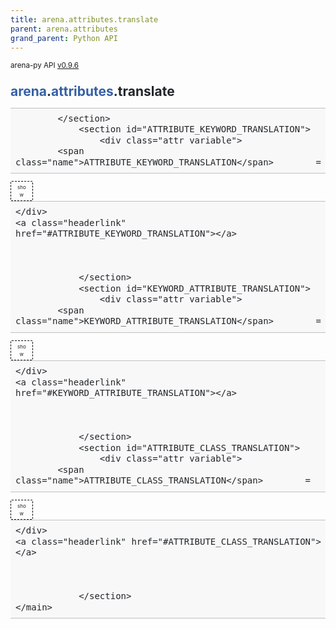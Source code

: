 ```yaml
---
title: arena.attributes.translate
parent: arena.attributes
grand_parent: Python API
---
```

<small>arena-py API <a href="https://github.com/arenaxr/arena-py/blob/v0.9.6/arena">v0.9.6</a></small>
<div>
    <main class="pdoc">
            <section class="module-info">
                    <h1 class="modulename">
<a href="./../../arena.html">arena</a><wbr>.<a href="./../attributes.html">attributes</a><wbr>.translate    </h1>

                
                
                
                
            </section>
                <section id="ATTRIBUTE_KEYWORD_TRANSLATION">
                    <div class="attr variable">
            <span class="name">ATTRIBUTE_KEYWORD_TRANSLATION</span>        =
<input id="ATTRIBUTE_KEYWORD_TRANSLATION-view-value" class="view-value-toggle-state" type="checkbox" aria-hidden="true" tabindex="-1">
            <label class="view-value-button pdoc-button" for="ATTRIBUTE_KEYWORD_TRANSLATION-view-value"></label><span class="default_value">{&#39;physics&#39;: &#39;dynamic-body&#39;, &#39;clickable&#39;: &#39;click-listener&#39;, &#39;animation&#39;: &#39;animation&#39;, &#39;animation_mixer&#39;: &#39;animation-mixer&#39;, &#39;armarker&#39;: &#39;armarker&#39;, &#39;attribution&#39;: &#39;attribution&#39;, &#39;blip&#39;: &#39;blip&#39;, &#39;box_collision_listener&#39;: &#39;box-collision-listener&#39;, &#39;buffer&#39;: &#39;buffer&#39;, &#39;click_listener&#39;: &#39;click-listener&#39;, &#39;collision_listener&#39;: &#39;collision-listener&#39;, &#39;dynamic_body&#39;: &#39;dynamic-body&#39;, &#39;gltf_model_lod&#39;: &#39;gltf-model-lod&#39;, &#39;gltf_morph&#39;: &#39;gltf-morph&#39;, &#39;goto_landmark&#39;: &#39;goto-landmark&#39;, &#39;goto_url&#39;: &#39;goto-url&#39;, &#39;hide_on_enter_ar&#39;: &#39;hide-on-enter-ar&#39;, &#39;hide_on_enter_vr&#39;: &#39;hide-on-enter-vr&#39;, &#39;impulse&#39;: &#39;impulse&#39;, &#39;jitsi_video&#39;: &#39;jitsi-video&#39;, &#39;landmark&#39;: &#39;landmark&#39;, &#39;look_at&#39;: &#39;look-at&#39;, &#39;material&#39;: &#39;material&#39;, &#39;material_extras&#39;: &#39;material-extras&#39;, &#39;modelUpdate&#39;: &#39;modelUpdate&#39;, &#39;multisrc&#39;: &#39;multisrc&#39;, &#39;parent&#39;: &#39;parent&#39;, &#39;position&#39;: &#39;position&#39;, &#39;remote_render&#39;: &#39;remote-render&#39;, &#39;rotation&#39;: &#39;rotation&#39;, &#39;scale&#39;: &#39;scale&#39;, &#39;screenshareable&#39;: &#39;screenshareable&#39;, &#39;shadow&#39;: &#39;shadow&#39;, &#39;show_on_enter_ar&#39;: &#39;show-on-enter-ar&#39;, &#39;show_on_enter_vr&#39;: &#39;show-on-enter-vr&#39;, &#39;skipCache&#39;: &#39;skipCache&#39;, &#39;sound&#39;: &#39;sound&#39;, &#39;spe_particles&#39;: &#39;spe-particles&#39;, &#39;static_body&#39;: &#39;static-body&#39;, &#39;textinput&#39;: &#39;textinput&#39;, &#39;url&#39;: &#39;url&#39;, &#39;video_control&#39;: &#39;video-control&#39;}</span>

        
    </div>
    <a class="headerlink" href="#ATTRIBUTE_KEYWORD_TRANSLATION"></a>
    
    

                </section>
                <section id="KEYWORD_ATTRIBUTE_TRANSLATION">
                    <div class="attr variable">
            <span class="name">KEYWORD_ATTRIBUTE_TRANSLATION</span>        =
<input id="KEYWORD_ATTRIBUTE_TRANSLATION-view-value" class="view-value-toggle-state" type="checkbox" aria-hidden="true" tabindex="-1">
            <label class="view-value-button pdoc-button" for="KEYWORD_ATTRIBUTE_TRANSLATION-view-value"></label><span class="default_value">{&#39;animation&#39;: &#39;animation&#39;, &#39;animation-mixer&#39;: &#39;animation_mixer&#39;, &#39;armarker&#39;: &#39;armarker&#39;, &#39;attribution&#39;: &#39;attribution&#39;, &#39;blip&#39;: &#39;blip&#39;, &#39;box-collision-listener&#39;: &#39;box_collision_listener&#39;, &#39;buffer&#39;: &#39;buffer&#39;, &#39;click-listener&#39;: &#39;click_listener&#39;, &#39;collision-listener&#39;: &#39;collision_listener&#39;, &#39;dynamic-body&#39;: &#39;dynamic_body&#39;, &#39;gltf-model-lod&#39;: &#39;gltf_model_lod&#39;, &#39;gltf-morph&#39;: &#39;gltf_morph&#39;, &#39;goto-landmark&#39;: &#39;goto_landmark&#39;, &#39;goto-url&#39;: &#39;goto_url&#39;, &#39;hide-on-enter-ar&#39;: &#39;hide_on_enter_ar&#39;, &#39;hide-on-enter-vr&#39;: &#39;hide_on_enter_vr&#39;, &#39;impulse&#39;: &#39;impulse&#39;, &#39;jitsi-video&#39;: &#39;jitsi_video&#39;, &#39;landmark&#39;: &#39;landmark&#39;, &#39;look-at&#39;: &#39;look_at&#39;, &#39;material&#39;: &#39;material&#39;, &#39;material-extras&#39;: &#39;material_extras&#39;, &#39;modelUpdate&#39;: &#39;modelUpdate&#39;, &#39;multisrc&#39;: &#39;multisrc&#39;, &#39;parent&#39;: &#39;parent&#39;, &#39;position&#39;: &#39;position&#39;, &#39;remote-render&#39;: &#39;remote_render&#39;, &#39;rotation&#39;: &#39;rotation&#39;, &#39;scale&#39;: &#39;scale&#39;, &#39;screenshareable&#39;: &#39;screenshareable&#39;, &#39;shadow&#39;: &#39;shadow&#39;, &#39;show-on-enter-ar&#39;: &#39;show_on_enter_ar&#39;, &#39;show-on-enter-vr&#39;: &#39;show_on_enter_vr&#39;, &#39;skipCache&#39;: &#39;skipCache&#39;, &#39;sound&#39;: &#39;sound&#39;, &#39;spe-particles&#39;: &#39;spe_particles&#39;, &#39;static-body&#39;: &#39;static_body&#39;, &#39;textinput&#39;: &#39;textinput&#39;, &#39;url&#39;: &#39;url&#39;, &#39;video-control&#39;: &#39;video_control&#39;}</span>

        
    </div>
    <a class="headerlink" href="#KEYWORD_ATTRIBUTE_TRANSLATION"></a>
    
    

                </section>
                <section id="ATTRIBUTE_CLASS_TRANSLATION">
                    <div class="attr variable">
            <span class="name">ATTRIBUTE_CLASS_TRANSLATION</span>        =
<input id="ATTRIBUTE_CLASS_TRANSLATION-view-value" class="view-value-toggle-state" type="checkbox" aria-hidden="true" tabindex="-1">
            <label class="view-value-button pdoc-button" for="ATTRIBUTE_CLASS_TRANSLATION-view-value"></label><span class="default_value">{&#39;animation&#39;: &lt;class &#39;<a href="animation.html#Animation">arena.attributes.animation.Animation</a>&#39;&gt;, &#39;animation_mixer&#39;: &lt;class &#39;<a href="animation_mixer.html#AnimationMixer">arena.attributes.animation_mixer.AnimationMixer</a>&#39;&gt;, &#39;armarker&#39;: &lt;class &#39;<a href="armarker.html#Armarker">arena.attributes.armarker.Armarker</a>&#39;&gt;, &#39;attribution&#39;: &lt;class &#39;<a href="attribution.html#Attribution">arena.attributes.attribution.Attribution</a>&#39;&gt;, &#39;blip&#39;: &lt;class &#39;<a href="blip.html#Blip">arena.attributes.blip.Blip</a>&#39;&gt;, &#39;box_collision_listener&#39;: &lt;class &#39;<a href="box_collision_listener.html#BoxCollisionListener">arena.attributes.box_collision_listener.BoxCollisionListener</a>&#39;&gt;, &#39;click_listener&#39;: &lt;class &#39;<a href="click_listener.html#ClickListener">arena.attributes.click_listener.ClickListener</a>&#39;&gt;, &#39;dynamic_body&#39;: &lt;class &#39;<a href="dynamic_body.html#DynamicBody">arena.attributes.dynamic_body.DynamicBody</a>&#39;&gt;, &#39;gltf_model_lod&#39;: &lt;class &#39;<a href="gltf_model_lod.html#GltfModelLod">arena.attributes.gltf_model_lod.GltfModelLod</a>&#39;&gt;, &#39;gltf_morph&#39;: &lt;class &#39;<a href="gltf_morph.html#GltfMorph">arena.attributes.gltf_morph.GltfMorph</a>&#39;&gt;, &#39;goto_landmark&#39;: &lt;class &#39;<a href="goto_landmark.html#GotoLandmark">arena.attributes.goto_landmark.GotoLandmark</a>&#39;&gt;, &#39;goto_url&#39;: &lt;class &#39;<a href="goto_url.html#GotoUrl">arena.attributes.goto_url.GotoUrl</a>&#39;&gt;, &#39;impulse&#39;: &lt;class &#39;<a href="impulse.html#Impulse">arena.attributes.impulse.Impulse</a>&#39;&gt;, &#39;jitsi_video&#39;: &lt;class &#39;<a href="jitsi_video.html#JitsiVideo">arena.attributes.jitsi_video.JitsiVideo</a>&#39;&gt;, &#39;landmark&#39;: &lt;class &#39;<a href="landmark.html#Landmark">arena.attributes.landmark.Landmark</a>&#39;&gt;, &#39;material&#39;: &lt;class &#39;<a href="material.html#Material">arena.attributes.material.Material</a>&#39;&gt;, &#39;material_extras&#39;: &lt;class &#39;<a href="material_extras.html#MaterialExtras">arena.attributes.material_extras.MaterialExtras</a>&#39;&gt;, &#39;modelUpdate&#39;: &lt;class &#39;<a href="model_update.html#ModelUpdate">arena.attributes.model_update.ModelUpdate</a>&#39;&gt;, &#39;multisrc&#39;: &lt;class &#39;<a href="multisrc.html#Multisrc">arena.attributes.multisrc.Multisrc</a>&#39;&gt;, &#39;position&#39;: &lt;class &#39;<a href="position.html#Position">arena.attributes.position.Position</a>&#39;&gt;, &#39;remote_render&#39;: &lt;class &#39;<a href="remote_render.html#RemoteRender">arena.attributes.remote_render.RemoteRender</a>&#39;&gt;, &#39;rotation&#39;: &lt;class &#39;<a href="rotation.html#Rotation">arena.attributes.rotation.Rotation</a>&#39;&gt;, &#39;scale&#39;: &lt;class &#39;<a href="scale.html#Scale">arena.attributes.scale.Scale</a>&#39;&gt;, &#39;shadow&#39;: &lt;class &#39;<a href="shadow.html#Shadow">arena.attributes.shadow.Shadow</a>&#39;&gt;, &#39;sound&#39;: &lt;class &#39;<a href="sound.html#Sound">arena.attributes.sound.Sound</a>&#39;&gt;, &#39;spe_particles&#39;: &lt;class &#39;<a href="spe_particles.html#SpeParticles">arena.attributes.spe_particles.SpeParticles</a>&#39;&gt;, &#39;static_body&#39;: &lt;class &#39;<a href="static_body.html#StaticBody">arena.attributes.static_body.StaticBody</a>&#39;&gt;, &#39;textinput&#39;: &lt;class &#39;<a href="textinput.html#Textinput">arena.attributes.textinput.Textinput</a>&#39;&gt;, &#39;video_control&#39;: &lt;class &#39;<a href="video_control.html#VideoControl">arena.attributes.video_control.VideoControl</a>&#39;&gt;}</span>

        
    </div>
    <a class="headerlink" href="#ATTRIBUTE_CLASS_TRANSLATION"></a>
    
    

                </section>
    </main>

<style>pre{line-height:125%;}span.linenos{color:inherit; background-color:transparent; padding-left:5px; padding-right:20px;}.pdoc-code .hll{background-color:#ffffcc}.pdoc-code{background:#f8f8f8;}.pdoc-code .c{color:#3D7B7B; font-style:italic}.pdoc-code .err{border:1px solid #FF0000}.pdoc-code .k{color:#008000; font-weight:bold}.pdoc-code .o{color:#666666}.pdoc-code .ch{color:#3D7B7B; font-style:italic}.pdoc-code .cm{color:#3D7B7B; font-style:italic}.pdoc-code .cp{color:#9C6500}.pdoc-code .cpf{color:#3D7B7B; font-style:italic}.pdoc-code .c1{color:#3D7B7B; font-style:italic}.pdoc-code .cs{color:#3D7B7B; font-style:italic}.pdoc-code .gd{color:#A00000}.pdoc-code .ge{font-style:italic}.pdoc-code .gr{color:#E40000}.pdoc-code .gh{color:#000080; font-weight:bold}.pdoc-code .gi{color:#008400}.pdoc-code .go{color:#717171}.pdoc-code .gp{color:#000080; font-weight:bold}.pdoc-code .gs{font-weight:bold}.pdoc-code .gu{color:#800080; font-weight:bold}.pdoc-code .gt{color:#0044DD}.pdoc-code .kc{color:#008000; font-weight:bold}.pdoc-code .kd{color:#008000; font-weight:bold}.pdoc-code .kn{color:#008000; font-weight:bold}.pdoc-code .kp{color:#008000}.pdoc-code .kr{color:#008000; font-weight:bold}.pdoc-code .kt{color:#B00040}.pdoc-code .m{color:#666666}.pdoc-code .s{color:#BA2121}.pdoc-code .na{color:#687822}.pdoc-code .nb{color:#008000}.pdoc-code .nc{color:#0000FF; font-weight:bold}.pdoc-code .no{color:#880000}.pdoc-code .nd{color:#AA22FF}.pdoc-code .ni{color:#717171; font-weight:bold}.pdoc-code .ne{color:#CB3F38; font-weight:bold}.pdoc-code .nf{color:#0000FF}.pdoc-code .nl{color:#767600}.pdoc-code .nn{color:#0000FF; font-weight:bold}.pdoc-code .nt{color:#008000; font-weight:bold}.pdoc-code .nv{color:#19177C}.pdoc-code .ow{color:#AA22FF; font-weight:bold}.pdoc-code .w{color:#bbbbbb}.pdoc-code .mb{color:#666666}.pdoc-code .mf{color:#666666}.pdoc-code .mh{color:#666666}.pdoc-code .mi{color:#666666}.pdoc-code .mo{color:#666666}.pdoc-code .sa{color:#BA2121}.pdoc-code .sb{color:#BA2121}.pdoc-code .sc{color:#BA2121}.pdoc-code .dl{color:#BA2121}.pdoc-code .sd{color:#BA2121; font-style:italic}.pdoc-code .s2{color:#BA2121}.pdoc-code .se{color:#AA5D1F; font-weight:bold}.pdoc-code .sh{color:#BA2121}.pdoc-code .si{color:#A45A77; font-weight:bold}.pdoc-code .sx{color:#008000}.pdoc-code .sr{color:#A45A77}.pdoc-code .s1{color:#BA2121}.pdoc-code .ss{color:#19177C}.pdoc-code .bp{color:#008000}.pdoc-code .fm{color:#0000FF}.pdoc-code .vc{color:#19177C}.pdoc-code .vg{color:#19177C}.pdoc-code .vi{color:#19177C}.pdoc-code .vm{color:#19177C}.pdoc-code .il{color:#666666}</style>
<style>:root{--pdoc-background:#fff;}.pdoc{--text:#212529;--muted:#6c757d;--link:#3660a5;--link-hover:#1659c5;--code:#f8f8f8;--active:#fff598;--accent:#eee;--accent2:#c1c1c1;--nav-hover:rgba(255, 255, 255, 0.5);--name:#0066BB;--def:#008800;--annotation:#007020;}</style>
<style>.pdoc{color:var(--text);box-sizing:border-box;line-height:1.5;background:none;}.pdoc .pdoc-button{cursor:pointer;display:inline-block;border:solid black 1px;border-radius:2px;font-size:.75rem;padding:calc(0.5em - 1px) 1em;transition:100ms all;}.pdoc .pdoc-alert{padding:1rem 1rem 1rem calc(1.5rem + 24px);border:1px solid transparent;border-radius:.25rem;background-repeat:no-repeat;background-position:1rem center;margin-bottom:1rem;}.pdoc .pdoc-alert > *:last-child{margin-bottom:0;}.pdoc .pdoc-alert-note {color:#084298;background-color:#cfe2ff;border-color:#b6d4fe;background-image:url("data:image/svg+xml,%3Csvg%20xmlns%3D%22http%3A//www.w3.org/2000/svg%22%20width%3D%2224%22%20height%3D%2224%22%20fill%3D%22%23084298%22%20viewBox%3D%220%200%2016%2016%22%3E%3Cpath%20d%3D%22M8%2016A8%208%200%201%200%208%200a8%208%200%200%200%200%2016zm.93-9.412-1%204.705c-.07.34.029.533.304.533.194%200%20.487-.07.686-.246l-.088.416c-.287.346-.92.598-1.465.598-.703%200-1.002-.422-.808-1.319l.738-3.468c.064-.293.006-.399-.287-.47l-.451-.081.082-.381%202.29-.287zM8%205.5a1%201%200%201%201%200-2%201%201%200%200%201%200%202z%22/%3E%3C/svg%3E");}.pdoc .pdoc-alert-warning{color:#664d03;background-color:#fff3cd;border-color:#ffecb5;background-image:url("data:image/svg+xml,%3Csvg%20xmlns%3D%22http%3A//www.w3.org/2000/svg%22%20width%3D%2224%22%20height%3D%2224%22%20fill%3D%22%23664d03%22%20viewBox%3D%220%200%2016%2016%22%3E%3Cpath%20d%3D%22M8.982%201.566a1.13%201.13%200%200%200-1.96%200L.165%2013.233c-.457.778.091%201.767.98%201.767h13.713c.889%200%201.438-.99.98-1.767L8.982%201.566zM8%205c.535%200%20.954.462.9.995l-.35%203.507a.552.552%200%200%201-1.1%200L7.1%205.995A.905.905%200%200%201%208%205zm.002%206a1%201%200%201%201%200%202%201%201%200%200%201%200-2z%22/%3E%3C/svg%3E");}.pdoc .pdoc-alert-danger{color:#842029;background-color:#f8d7da;border-color:#f5c2c7;background-image:url("data:image/svg+xml,%3Csvg%20xmlns%3D%22http%3A//www.w3.org/2000/svg%22%20width%3D%2224%22%20height%3D%2224%22%20fill%3D%22%23842029%22%20viewBox%3D%220%200%2016%2016%22%3E%3Cpath%20d%3D%22M5.52.359A.5.5%200%200%201%206%200h4a.5.5%200%200%201%20.474.658L8.694%206H12.5a.5.5%200%200%201%20.395.807l-7%209a.5.5%200%200%201-.873-.454L6.823%209.5H3.5a.5.5%200%200%201-.48-.641l2.5-8.5z%22/%3E%3C/svg%3E");}.pdoc .visually-hidden{position:absolute !important;width:1px !important;height:1px !important;padding:0 !important;margin:-1px !important;overflow:hidden !important;clip:rect(0, 0, 0, 0) !important;white-space:nowrap !important;border:0 !important;}.pdoc h1, .pdoc h2, .pdoc h3{font-weight:300;margin:.3em 0;padding:.2em 0;}.pdoc > section:not(.module-info) h1{font-size:1.5rem;font-weight:500;}.pdoc > section:not(.module-info) h2{font-size:1.4rem;font-weight:500;}.pdoc > section:not(.module-info) h3{font-size:1.3rem;font-weight:500;}.pdoc > section:not(.module-info) h4{font-size:1.2rem;}.pdoc > section:not(.module-info) h5{font-size:1.1rem;}.pdoc a{text-decoration:none;color:var(--link);}.pdoc a:hover{color:var(--link-hover);}.pdoc blockquote{margin-left:2rem;}.pdoc pre{border-top:1px solid var(--accent2);border-bottom:1px solid var(--accent2);margin-top:0;margin-bottom:1em;padding:.5rem 0 .5rem .5rem;overflow-x:auto;background-color:var(--code);}.pdoc code{color:var(--text);padding:.2em .4em;margin:0;font-size:85%;background-color:var(--accent);border-radius:6px;}.pdoc a > code{color:inherit;}.pdoc pre > code{display:inline-block;font-size:inherit;background:none;border:none;padding:0;}.pdoc > section:not(.module-info){margin-bottom:1.5rem;}.pdoc .modulename{margin-top:0;font-weight:bold;}.pdoc .modulename a{color:var(--link);transition:100ms all;}.pdoc .git-button{float:right;border:solid var(--link) 1px;}.pdoc .git-button:hover{background-color:var(--link);color:var(--pdoc-background);}.view-source-toggle-state,.view-source-toggle-state ~ .pdoc-code{display:none;}.view-source-toggle-state:checked ~ .pdoc-code{display:block;}.view-source-button{display:inline-block;float:right;font-size:.75rem;line-height:1.5rem;color:var(--muted);padding:0 .4rem 0 1.3rem;cursor:pointer;text-indent:-2px;}.view-source-button > span{visibility:hidden;}.module-info .view-source-button{float:none;display:flex;justify-content:flex-end;margin:-1.2rem .4rem -.2rem 0;}.view-source-button::before{position:absolute;content:"View Source";display:list-item;list-style-type:disclosure-closed;}.view-source-toggle-state:checked ~ .attr .view-source-button::before,.view-source-toggle-state:checked ~ .view-source-button::before{list-style-type:disclosure-open;}.pdoc .docstring{margin-bottom:1.5rem;}.pdoc section:not(.module-info) .docstring{margin-left:clamp(0rem, 5vw - 2rem, 1rem);}.pdoc .docstring .pdoc-code{margin-left:1em;margin-right:1em;}.pdoc h1:target,.pdoc h2:target,.pdoc h3:target,.pdoc h4:target,.pdoc h5:target,.pdoc h6:target,.pdoc .pdoc-code > pre > span:target{background-color:var(--active);box-shadow:-1rem 0 0 0 var(--active);}.pdoc .pdoc-code > pre > span:target{display:block;}.pdoc div:target > .attr,.pdoc section:target > .attr,.pdoc dd:target > a{background-color:var(--active);}.pdoc *{scroll-margin:2rem;}.pdoc .pdoc-code .linenos{user-select:none;}.pdoc .attr:hover{filter:contrast(0.95);}.pdoc section, .pdoc .classattr{position:relative;}.pdoc .headerlink{--width:clamp(1rem, 3vw, 2rem);position:absolute;top:0;left:calc(0rem - var(--width));transition:all 100ms ease-in-out;opacity:0;}.pdoc .headerlink::before{content:"#";display:block;text-align:center;width:var(--width);height:2.3rem;line-height:2.3rem;font-size:1.5rem;}.pdoc .attr:hover ~ .headerlink,.pdoc *:target > .headerlink,.pdoc .headerlink:hover{opacity:1;}.pdoc .attr{display:block;margin:.5rem 0 .5rem;padding:.4rem .4rem .4rem 1rem;background-color:var(--accent);overflow-x:auto;}.pdoc .classattr{margin-left:2rem;}.pdoc .name{color:var(--name);font-weight:bold;}.pdoc .def{color:var(--def);font-weight:bold;}.pdoc .signature{background-color:transparent;}.pdoc .param, .pdoc .return-annotation{white-space:pre;}.pdoc .signature.multiline .param{display:block;}.pdoc .signature.condensed .param{display:inline-block;}.pdoc .annotation{color:var(--annotation);}.pdoc .view-value-toggle-state,.pdoc .view-value-toggle-state ~ .default_value{display:none;}.pdoc .view-value-toggle-state:checked ~ .default_value{display:inherit;}.pdoc .view-value-button{font-size:.5rem;vertical-align:middle;border-style:dashed;margin-top:-0.1rem;}.pdoc .view-value-button:hover{background:white;}.pdoc .view-value-button::before{content:"show";text-align:center;width:2.2em;display:inline-block;}.pdoc .view-value-toggle-state:checked ~ .view-value-button::before{content:"hide";}.pdoc .inherited{margin-left:2rem;}.pdoc .inherited dt{font-weight:700;}.pdoc .inherited dt, .pdoc .inherited dd{display:inline;margin-left:0;margin-bottom:.5rem;}.pdoc .inherited dd:not(:last-child):after{content:", ";}.pdoc .inherited .class:before{content:"class ";}.pdoc .inherited .function a:after{content:"()";}.pdoc .search-result .docstring{overflow:auto;max-height:25vh;}.pdoc .search-result.focused > .attr{background-color:var(--active);}.pdoc .attribution{margin-top:2rem;display:block;opacity:0.5;transition:all 200ms;filter:grayscale(100%);}.pdoc .attribution:hover{opacity:1;filter:grayscale(0%);}.pdoc .attribution img{margin-left:5px;height:35px;vertical-align:middle;width:70px;transition:all 200ms;}.pdoc table{display:block;width:max-content;max-width:100%;overflow:auto;margin-bottom:1rem;}.pdoc table th{font-weight:600;}.pdoc table th, .pdoc table td{padding:6px 13px;border:1px solid var(--accent2);}</style></div>